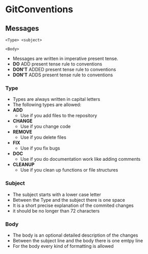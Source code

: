 # GitConventions
## Messages
```
<Type> <subject>

<Body>
```
* Messages are written in imperative present tense.
 * **DO**    ADD present tense rule to conventions
 * **DON'T** ADDED present tense rule to conventions
 * **DON'T** ADDS present tense rule to conventions

### Type
* Types are always written in capital letters
* The following types are allowed:
 * **ADD**
   * Use if you add files to the repository
 * **CHANGE**
   * Use if you change code
 * **REMOVE**
   * Use if you delete files
 * **FIX**
   * Use if you fix bugs
 * **DOC**
   * Use if you do documentation work like adding comments
 * **CLEANUP**
   * Use if you clean up functions or file structures

### Subject
* The subject starts with a lower case letter
* Between the Type and the subject there is one space
* It is a short precise explanation of the commited changes
* it should be no longer than 72 characters

### Body
* The body is an optional detailed description of the changes
* Between the subject line and the body there is one emtpy line
* For the body every kind of formatting is allowed
